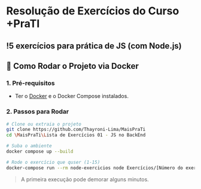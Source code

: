 # Resolução de Exercícios do Curso +PraTI

## !5 exercícios para prática de JS (com Node.js)

## 🐳 Como Rodar o Projeto via Docker

### 1. Pré-requisitos

- Ter o [Docker](https://www.docker.com/) e o Docker Compose instalados.

### 2. Passos para Rodar

```bash
# Clone ou extraia o projeto
git clone https://github.com/Thayroni-Lima/MaisPraTi
cd \MaisPraTi\Lista de Exercícios 01 - JS no BackEnd

# Suba o ambiente
docker compose up --build

# Rode o exercício que quser (1-15)
docker-compose run --rm node-exercicios node Exercícios/[Número do exercício aqui].js

```

> A primeira execução pode demorar alguns minutos.
